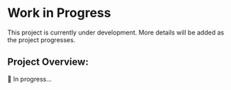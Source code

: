 # Work in Progress

This project is currently under development. More details will be added as the project progresses.

## Project Overview:

🚧 In progress...
